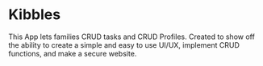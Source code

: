 # Kibbles
This App lets families CRUD tasks and CRUD Profiles.
Created to show off the ability to create a simple and easy to use UI/UX, implement CRUD functions,
  and make a secure website.
